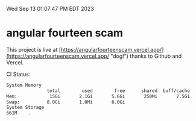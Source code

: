 Wed Sep 13 01:07:47 PM EDT 2023

# angular fourteen scam


This project is live at [https://angularfourteenscam.vercel.app/](https://angularfourteenscam.vercel.app/ "dog!") thanks to Github and Vercel.

CI Status: 

```bash
System Memory
               total        used        free      shared  buff/cache   available
Mem:            15Gi       2.1Gi       5.6Gi       250Mi       7.5Gi        12Gi
Swap:          8.0Gi       1.0Mi       8.0Gi
System Storage
661M	.
